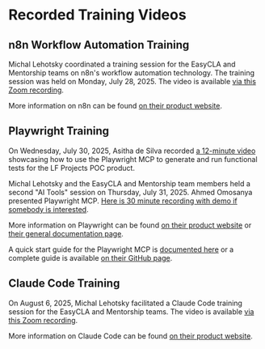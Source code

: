 # Recorded Training Videos

## n8n Workflow Automation Training

Michal Lehotsky coordinated a training session for the EasyCLA and Mentorship
teams on n8n's workflow automation technology. The training session was held on
Monday, July 28, 2025. The video is available [via this Zoom
recording](https://zoom.us/rec/share/eRoWa6hZchWb1WSFK5uTI33GvAP7SONmkMFytQeoEErJSI5YIkvesE2ySdP_EdnG.eyUkV3Xpq1_4j49L?startTime=1753713178000).

More information on n8n can be found [on their product website](https://n8n.io/).

## Playwright Training

On Wednesday, July 30, 2025, Asitha de Silva recorded [a 12-minute
video](https://drive.google.com/file/d/1l6y7YjMxBFujsL1zuk96a0q8fpcVQdR5/view)
showcasing how to use the Playwright MCP to generate and run functional tests
for the LF Projects POC product.

Michal Lehotsky and the EasyCLA and Mentorship team members held a second "AI
Tools" session on Thursday, July 31, 2025. Ahmed Omosanya presented Playwright
MCP. [Here is 30 minute recording with demo if somebody is
interested](https://zoom.us/rec/share/r6UvEKR8fPHEg2VLviXkhY0fxsORr2jM_xK-vFAiEs7LUAyxBbMw53RX531qGd4_.rxy99jfPePv1syUM?startTime=1753972303000).

More information on Playwright can be found [on their product
website](https://playwright.dev/) or [their general documentation
page](https://playwright.dev/docs/intro).

A quick start guide for the Playwright MCP is [documented
here](../mcp/playwright.md) or a complete guide is available [on their GitHub
page](https://github.com/microsoft/playwright-mcp).

## Claude Code Training

On August 6, 2025, Michal Lehotsky facilitated a Claude Code
training session for the EasyCLA and Mentorship teams.
The video is available [via this Zoom
recording](https://zoom.us/rec/share/iOf-vwR6YS3MMO8JvSk9--n-9nQzumckSiwZiU7kz3RicTZPOStffSd4gibbbwED.ZcXf6mkoH0sFWxwc?startTime=1754501710000).

More information on Claude Code can be found [on their product website](https://www.anthropic.com/claude-code).
